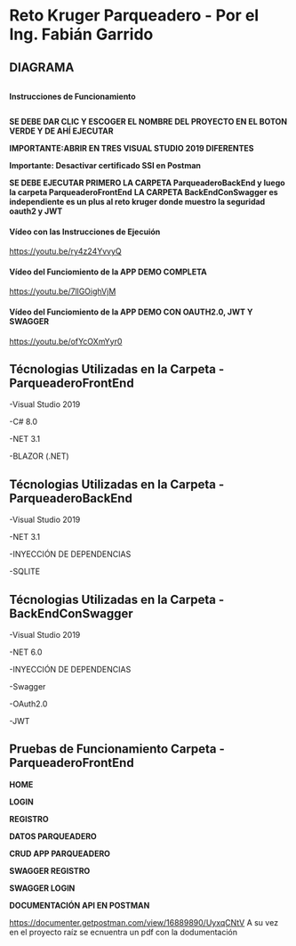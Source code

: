 # Reto Kruger Parqueadero - Por el Ing. Fabián Garrido



## DIAGRAMA
<img src="/ImagenesReadme/diagram.png" alt=""/>


**Instrucciones de Funcionamiento**


<img src="/ImagenesReadme/Verde.png" alt=""/>

**SE DEBE DAR CLIC Y ESCOGER EL NOMBRE DEL PROYECTO EN EL BOTON VERDE Y DE AHÍ EJECUTAR**



**IMPORTANTE:ABRIR EN TRES VISUAL STUDIO 2019 DIFERENTES**


**Importante: Desactivar certificado SSl en Postman**



**SE DEBE EJECUTAR PRIMERO LA CARPETA ParqueaderoBackEnd  y luego la carpeta ParqueaderoFrontEnd**
**LA CARPETA BackEndConSwagger es independiente es un plus al reto kruger donde muestro la seguridad oauth2 y JWT**


#### Vídeo con las Instrucciones de Ejecuión
https://youtu.be/ry4z24YvvyQ

#### Vídeo del Funciomiento de la APP DEMO COMPLETA
https://youtu.be/7llGOighVjM

#### Vídeo del Funciomiento de la APP DEMO CON OAUTH2.0, JWT Y SWAGGER
https://youtu.be/ofYcOXmYyr0



## Técnologias Utilizadas en la Carpeta - ParqueaderoFrontEnd

-Visual Studio 2019

-C# 8.0

-NET 3.1


-BLAZOR (.NET)


## Técnologias Utilizadas en la Carpeta - ParqueaderoBackEnd

-Visual Studio 2019


-NET 3.1


-INYECCIÓN DE DEPENDENCIAS


-SQLITE

## Técnologias Utilizadas en la Carpeta - BackEndConSwagger

-Visual Studio 2019


-NET 6.0


-INYECCIÓN DE DEPENDENCIAS


-Swagger


-OAuth2.0


-JWT

## Pruebas de Funcionamiento Carpeta - ParqueaderoFrontEnd
**__HOME__**
<img src="/ImagenesReadme/home.PNG" alt=""/>


**__LOGIN__**
<img src="/ImagenesReadme/Login.png" alt=""/>


**__REGISTRO__**
<img src="/ImagenesReadme/Registro.png" alt=""/>


**__DATOS PARQUEADERO__**
<img src="/ImagenesReadme/DatosParqueadero.png" alt=""/>


**CRUD APP PARQUEADERO**
<img src="/ImagenesReadme/CRUD.png" alt=""/>



**__SWAGGER REGISTRO__**
<img src="/ImagenesReadme/RegisterSwagger.png" alt=""/>
<img src="/ImagenesReadme/RegsiterSwggerJWT.png" alt=""/>


**__SWAGGER LOGIN__**
<img src="/ImagenesReadme/LoginSwggerJWT.png" alt=""/>
<img src="/ImagenesReadme/LoginSwggerJWTEncript.png" alt=""/>


**__DOCUMENTACIÓN API EN POSTMAN__**


https://documenter.getpostman.com/view/16889890/UyxqCNtV
A su vez en el proyecto raíz se ecnuentra un pdf con la dodumentación










